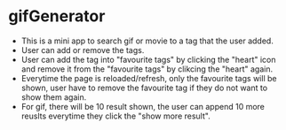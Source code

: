 # gifGenerator
* This is a mini app to search gif or movie to a tag that the user added.
* User can add or remove the tags.
* User can add the tag into "favourite tags" by clicking the "heart" icon and remove it from the "favourite tags" by clikcing the "heart" again.
* Everytime the page is reloaded/refresh, only the favourite tags will be shown, user have to remove the favourite tag if they do not want to show them again.
* For gif, there will be 10 result shown, the user can append 10 more reuslts everytime they click the "show more result". 